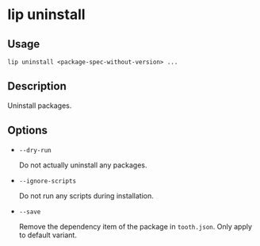 # lip uninstall

## Usage

```shell
lip uninstall <package-spec-without-version> ...
```

## Description

Uninstall packages.

## Options

- `--dry-run`

  Do not actually uninstall any packages.

- `--ignore-scripts`

  Do not run any scripts during installation.

- `--save`

  Remove the dependency item of the package in `tooth.json`. Only apply to default variant.
